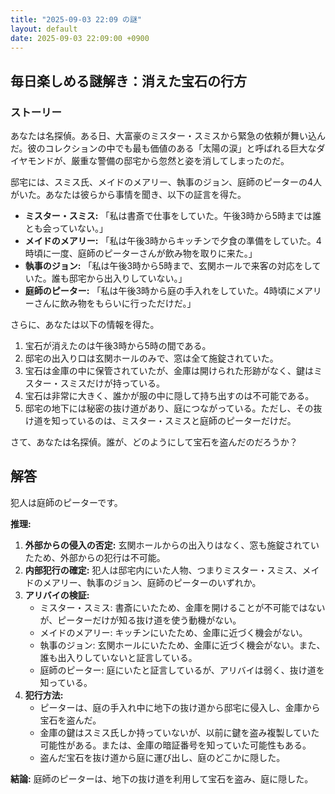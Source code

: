 ```yaml
---
title: "2025-09-03 22:09 の謎"
layout: default
date: 2025-09-03 22:09:00 +0900
---
```

## 毎日楽しめる謎解き：消えた宝石の行方

### ストーリー

あなたは名探偵。ある日、大富豪のミスター・スミスから緊急の依頼が舞い込んだ。彼のコレクションの中でも最も価値のある「太陽の涙」と呼ばれる巨大なダイヤモンドが、厳重な警備の邸宅から忽然と姿を消してしまったのだ。

邸宅には、スミス氏、メイドのメアリー、執事のジョン、庭師のピーターの4人がいた。あなたは彼らから事情を聞き、以下の証言を得た。

*   **ミスター・スミス:** 「私は書斎で仕事をしていた。午後3時から5時までは誰とも会っていない。」
*   **メイドのメアリー:** 「私は午後3時からキッチンで夕食の準備をしていた。4時頃に一度、庭師のピーターさんが飲み物を取りに来た。」
*   **執事のジョン:** 「私は午後3時から5時まで、玄関ホールで来客の対応をしていた。誰も邸宅から出入りしていない。」
*   **庭師のピーター:** 「私は午後3時から庭の手入れをしていた。4時頃にメアリーさんに飲み物をもらいに行っただけだ。」

さらに、あなたは以下の情報を得た。

1.  宝石が消えたのは午後3時から5時の間である。
2.  邸宅の出入り口は玄関ホールのみで、窓は全て施錠されていた。
3.  宝石は金庫の中に保管されていたが、金庫は開けられた形跡がなく、鍵はミスター・スミスだけが持っている。
4.  宝石は非常に大きく、誰かが服の中に隠して持ち出すのは不可能である。
5.  邸宅の地下には秘密の抜け道があり、庭につながっている。ただし、その抜け道を知っているのは、ミスター・スミスと庭師のピーターだけだ。

さて、あなたは名探偵。誰が、どのようにして宝石を盗んだのだろうか？

## 解答

犯人は庭師のピーターです。

**推理:**

1.  **外部からの侵入の否定:** 玄関ホールからの出入りはなく、窓も施錠されていたため、外部からの犯行は不可能。
2.  **内部犯行の確定:** 犯人は邸宅内にいた人物、つまりミスター・スミス、メイドのメアリー、執事のジョン、庭師のピーターのいずれか。
3.  **アリバイの検証:**
    *   ミスター・スミス: 書斎にいたため、金庫を開けることが不可能ではないが、ピーターだけが知る抜け道を使う動機がない。
    *   メイドのメアリー: キッチンにいたため、金庫に近づく機会がない。
    *   執事のジョン: 玄関ホールにいたため、金庫に近づく機会がない。また、誰も出入りしていないと証言している。
    *   庭師のピーター: 庭にいたと証言しているが、アリバイは弱く、抜け道を知っている。
4.  **犯行方法:**
    *   ピーターは、庭の手入れ中に地下の抜け道から邸宅に侵入し、金庫から宝石を盗んだ。
    *   金庫の鍵はスミス氏しか持っていないが、以前に鍵を盗み複製していた可能性がある。または、金庫の暗証番号を知っていた可能性もある。
    *   盗んだ宝石を抜け道から庭に運び出し、庭のどこかに隠した。

**結論:** 庭師のピーターは、地下の抜け道を利用して宝石を盗み、庭に隠した。
